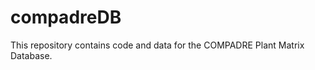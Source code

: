 compadreDB
==========

This repository contains code and data for the COMPADRE Plant Matrix Database.
